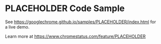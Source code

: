 <!-- TODO: Replace PLACEHOLDER with feature name. -->
PLACEHOLDER Code Sample
===
<!-- TODO: Replace PLACEHOLDER in the path to correspond to the real github.io URL. -->
See https://googlechrome.github.io/samples/PLACEHOLDER/index.html for a live demo.

<!-- TODO: Replace PLACEHOLDER with the id from the chromestatus.com URL. -->
Learn more at https://www.chromestatus.com/feature/PLACEHOLDER
